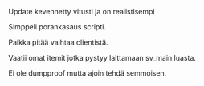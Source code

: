Update kevennetty vitusti ja on realistisempi


Simppeli porankasaus scripti.

Paikka pitää vaihtaa clientistä.

Vaatii omat itemit jotka pystyy laittamaan sv_main.luasta.

Ei ole dumpproof mutta ajoin tehdä semmoisen.
